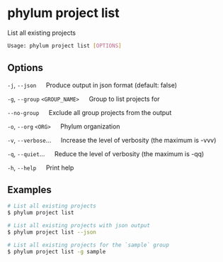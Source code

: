 # phylum project list

List all existing projects

```sh
Usage: phylum project list [OPTIONS]
```

## Options

`-j`, `--json`
&emsp; Produce output in json format (default: false)

`-g`, `--group` `<GROUP_NAME>`
&emsp; Group to list projects for

`--no-group`
&emsp; Exclude all group projects from the output

`-o`, `--org` `<ORG>`
&emsp; Phylum organization

`-v`, `--verbose`...
&emsp; Increase the level of verbosity (the maximum is -vvv)

`-q`, `--quiet`...
&emsp; Reduce the level of verbosity (the maximum is -qq)

`-h`, `--help`
&emsp; Print help

## Examples

```sh
# List all existing projects
$ phylum project list

# List all existing projects with json output
$ phylum project list --json

# List all existing projects for the `sample` group
$ phylum project list -g sample
```

